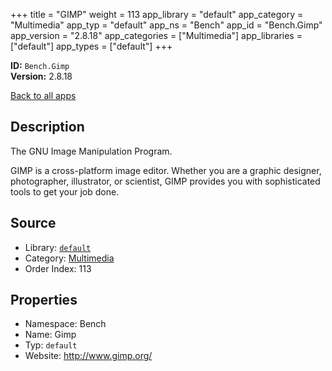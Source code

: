 ﻿+++
title = "GIMP"
weight = 113
app_library = "default"
app_category = "Multimedia"
app_typ = "default"
app_ns = "Bench"
app_id = "Bench.Gimp"
app_version = "2.8.18"
app_categories = ["Multimedia"]
app_libraries = ["default"]
app_types = ["default"]
+++

**ID:** `Bench.Gimp`  
**Version:** 2.8.18  
<!--more-->

[Back to all apps](/apps/)

## Description
The GNU Image Manipulation Program.

GIMP is a cross-platform image editor.
Whether you are a graphic designer, photographer, illustrator, or scientist,
GIMP provides you with sophisticated tools to get your job done.

## Source

* Library: [`default`](/app_libraries/default)
* Category: [Multimedia](/app_categories/multimedia)
* Order Index: 113

## Properties

* Namespace: Bench
* Name: Gimp
* Typ: `default`
* Website: <http://www.gimp.org/>

